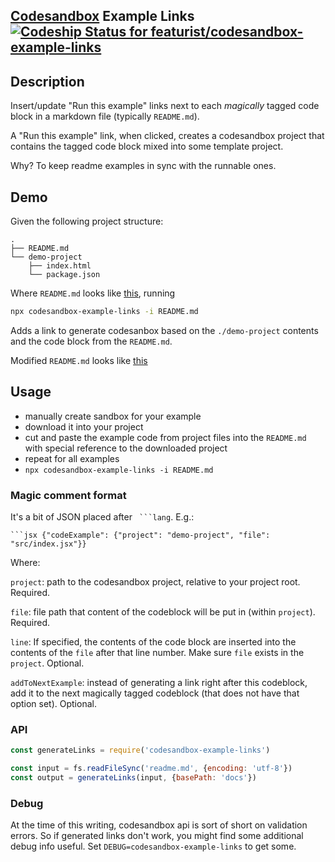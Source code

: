 [Codesandbox](https://codesandbox.io) Example Links [![Codeship Status for featurist/codesandbox-example-links](https://app.codeship.com/projects/6176c9c0-20f5-0137-6e2c-62b911cd023e/status?branch=master)](https://app.codeship.com/projects/329497)
-----------

## Description

Insert/update "Run this example" links next to each _magically_ tagged code block in a markdown file (typically `README.md`). 

A "Run this example" link, when clicked, creates a codesandbox project that contains the tagged code block mixed into some template project.  

Why? To keep readme examples in sync with the runnable ones.

## Demo

Given the following project structure:

```
.
├── README.md
└── demo-project
    ├── index.html
    └── package.json
```

Where `README.md` looks like [this](./spec/fixture.md), running

```sh
npx codesandbox-example-links -i README.md
```

Adds a link to generate codesanbox based on the `./demo-project` contents and the code block from the `README.md`.

Modified `README.md` looks like [this](./spec/expected.md)

## Usage

- manually create sandbox for your example
- download it into your project
- cut and paste the example code from project files into the `README.md` with special reference to the downloaded project
- repeat for all examples
- `npx codesandbox-example-links -i README.md`

### Magic comment format

It's a bit of JSON placed after ` ```lang`. E.g.:

```
```jsx {"codeExample": {"project": "demo-project", "file": "src/index.jsx"}}
```

Where:

`project`: path to the codesandbox project, relative to your project root. Required.

`file`: file path that content of the codeblock will be put in (within `project`). Required.

`line`: If specified, the contents of the code block are inserted into the contents of the `file` after that line number. Make sure `file` exists in the `project`. Optional.

`addToNextExample`: instead of generating a link right after this codeblock, add it to the next magically tagged codeblock (that does not have that option set). Optional.

### API

```javascript
const generateLinks = require('codesandbox-example-links')

const input = fs.readFileSync('readme.md', {encoding: 'utf-8'})
const output = generateLinks(input, {basePath: 'docs'})
```

### Debug

At the time of this writing, codesandbox api is sort of short on validation errors. So if generated links don't work, you might find some additional debug info useful. Set `DEBUG=codesandbox-example-links` to get some.
